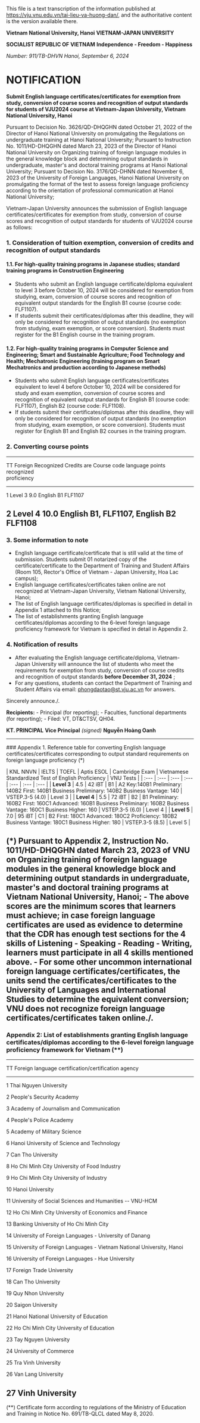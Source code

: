 This file is a text transcription of the information published at https://vju.vnu.edu.vn/tai-lieu-va-huong-dan/, and the authoritative content is the version available there.

**Vietnam National University, Hanoi** **VIETNAM-JAPAN UNIVERSITY**

**SOCIALIST REPUBLIC OF VIETNAM** **Independence - Freedom - Happiness**

*Number: 911/TB-DHVN* *Hanoi, September 6, 2024*

# NOTIFICATION

**Submit English language certificates/certificates for exemption from
study, conversion of course scores and recognition of output standards
for students of VJU2024 course at Vietnam-Japan University, Vietnam
National University, Hanoi**

Pursuant to Decision No. 3626/QD-DHQGHN dated October 21, 2022 of the
Director of Hanoi National University on promulgating the Regulations on
undergraduate training at Hanoi National University; Pursuant to
Instruction No. 1011/HD-DHQGHN dated March 23, 2023 of the Director of
Hanoi National University on Organizing training of foreign language
modules in the general knowledge block and determining output standards
in undergraduate, master\'s and doctoral training programs at Hanoi
National University; Pursuant to Decision No. 3176/QD-DHNN dated
November 6, 2023 of the University of Foreign Languages, Hanoi National
University on promulgating the format of the test to assess foreign
language proficiency according to the orientation of professional
communication at Hanoi National University;

Vietnam-Japan University announces the submission of English language
certificates/certificates for exemption from study, conversion of course
scores and recognition of output standards for students of VJU2024
course as follows:

### 1. Consideration of tuition exemption, conversion of credits and recognition of output standards

#### 1.1. For high-quality training programs in Japanese studies; standard training programs in Construction Engineering

- Students who submit an English language certificate/diploma equivalent
  to level 3 before October 10, 2024 will be considered for exemption
  from studying, exam, conversion of course scores and recognition of
  equivalent output standards for the English B1 course (course code:
  FLF1107).
- If students submit their certificates/diplomas after this deadline,
  they will only be considered for recognition of output standards (no
  exemption from studying, exam exemption, or score conversion).
  Students must register for the B1 English course in the training
  program.

#### 1.2. For high-quality training programs in Computer Science and Engineering; Smart and Sustainable Agriculture; Food Technology and Health; Mechatronic Engineering (training program on Smart Mechatronics and production according to Japanese methods)

- Students who submit English language certificates/certificates
  equivalent to level 4 before October 10, 2024 will be considered for
  study and exam exemption, conversion of course scores and recognition
  of equivalent output standards for English B1 (course code: FLF1107),
  English B2 (course code: FLF1108).
- If students submit their certificates/diplomas after this deadline,
  they will only be considered for recognition of output standards (no
  exemption from studying, exam exemption, or score conversion).
  Students must register for English B1 and English B2 courses in the
  training program.

### 2. Converting course points

  --------------------------------------------------------------
  TT        Foreign       Recognized   Credits are  Course code
            language      points       recognized   
            proficiency                             
  --------- ------------- ------------ ------------ ------------
  1         Level 3       9.0          English B1   FLF1107

  2         Level 4       10.0         English B1,  FLF1107,
                                       English B2   FLF1108
  --------------------------------------------------------------

### 3. Some information to note

- English language certificate/certificate that is still valid at the
  time of submission. Students submit 01 notarized copy of the
  certificate/certificate to the Department of Training and Student
  Affairs (Room 105, Rector\'s Office of Vietnam - Japan University, Hoa
  Lac campus);
- English language certificates/certificates taken online are not
  recognized at Vietnam-Japan University, Vietnam National University,
  Hanoi;
- The list of English language certificates/diplomas is specified in
  detail in Appendix 1 attached to this Notice;
- The list of establishments granting English language
  certificates/diplomas according to the 6-level foreign language
  proficiency framework for Vietnam is specified in detail in Appendix
  2.

### 4. Notification of results

- After evaluating the English language certificate/diploma,
  Vietnam-Japan University will announce the list of students who meet
  the requirements for exemption from study, conversion of course
  credits and recognition of output standards **before December 31,
  2024** ;
- For any questions, students can contact the Department of Training and
  Student Affairs via email: phongdaotao@st.vju.ac.vn for answers.

Sincerely announce./.

**Recipients:** - Principal (for reporting); - Faculties, functional
departments (for reporting); - Filed: VT, DT&CTSV, QH04.

**KT. PRINCIPAL** **Vice Principal** *(signed)* **Nguyễn Hoàng Oanh**

  ----------------------------
  \### Appendix 1. Reference
  table for converting English
  language
  certificates/certificates
  corresponding to output
  standard requirements on
  foreign language proficiency
  (\*)

  \| KNL NNVN \| IELTS \|
  TOEFL \| Aptis ESOL \|
  Cambridge Exam \| Vietnamese
  Standardized Test of English
  Proficiency \| VNU Tests \|
  \| :--- \| :--- \| :--- \|
  :--- \| :--- \| :--- \| :---
  \| \| **Level 3** \| 4.5 \|
  42 iBT \| B1 \| A2 Key:140B1
  Preliminary: 140B2 First:
  140B1 Business Preliminary:
  140B2 Business Vantage: 140
  \| VSTEP.3-5 (4.0) \| Level
  3 \| \| **Level 4** \| 5.5
  \| 72 iBT \| B2 \| B1
  Preliminary: 160B2 First:
  160C1 Advanced: 160B1
  Business Preliminary: 160B2
  Business Vantage: 160C1
  Business Higher: 160 \|
  VSTEP.3-5 (6.0) \| Level 4
  \| \| **Level 5** \| 7.0 \|
  95 iBT \| C1 \| B2 First:
  180C1 Advanced: 180C2
  Proficiency: 180B2 Business
  Vantage: 180C1 Business
  Higher: 180 \| VSTEP.3-5
  (8.5) \| Level 5 \|

  (\*) Pursuant to Appendix 2,
  Instruction No.
  1011/HD-DHQGHN dated March
  23, 2023 of VNU on
  Organizing training of
  foreign language modules in
  the general knowledge block
  and determining output
  standards in undergraduate,
  master\'s and doctoral
  training programs at Vietnam
  National University,
  Hanoi; - The above scores
  are the minimum scores that
  learners must achieve; in
  case foreign language
  certificates are used as
  evidence to determine that
  the CDR has enough test
  sections for the 4 skills of
  Listening - Speaking -
  Reading - Writing, learners
  must participate in all 4
  skills mentioned above. -
  For some other uncommon
  international foreign
  language
  certificates/certificates,
  the units send the
  certificates/certificates to
  the University of Languages
  and International Studies to
  determine the equivalent
  conversion; VNU does not
  recognize foreign language
  certificates/certificates
  taken online./.
  ----------------------------

### Appendix 2: List of establishments granting English language certificates/diplomas according to the 6-level foreign language proficiency framework for Vietnam (\*\*)

  -------------------------------------------------------------
  TT                             Foreign language
                                 certification/certification
                                 agency
  ------------------------------ ------------------------------
  1                              Thai Nguyen University

  2                              People\'s Security Academy

  3                              Academy of Journalism and
                                 Communication

  4                              People\'s Police Academy

  5                              Academy of Military Science

  6                              Hanoi University of Science
                                 and Technology

  7                              Can Tho University

  8                              Ho Chi Minh City University of
                                 Food Industry

  9                              Ho Chi Minh City University of
                                 Industry

  10                             Hanoi University

  11                             University of Social Sciences
                                 and Humanities -- VNU-HCM

  12                             Ho Chi Minh City University of
                                 Economics and Finance

  13                             Banking University of Ho Chi
                                 Minh City

  14                             University of Foreign
                                 Languages - University of
                                 Danang

  15                             University of Foreign
                                 Languages - Vietnam National
                                 University, Hanoi

  16                             University of Foreign
                                 Languages - Hue University

  17                             Foreign Trade University

  18                             Can Tho University

  19                             Quy Nhon University

  20                             Saigon University

  21                             Hanoi National University of
                                 Education

  22                             Ho Chi Minh City University of
                                 Education

  23                             Tay Nguyen University

  24                             University of Commerce

  25                             Tra Vinh University

  26                             Van Lang University

  27                             Vinh University
  -------------------------------------------------------------

(\*\*) Certificate form according to regulations of the Ministry of
Education and Training in Notice No. 691/TB-QLCL dated May 8, 2020.

